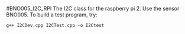 #BNO005_I2C_RPI
The I2C class for the raspberry pi 2. Use the sensor BNO005.
To build a test program, try:
```
g++ I2CDev.cpp I2CTest.cpp -o I2Ctest
```
